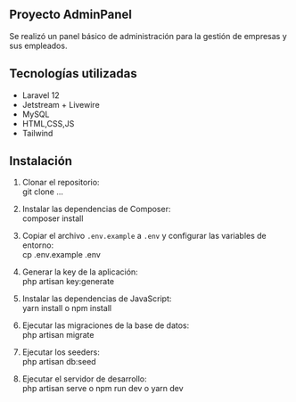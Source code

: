 ## Proyecto AdminPanel

Se realizó un panel básico de administración para la gestión de empresas y sus empleados.

## Tecnologías utilizadas

- Laravel 12
- Jetstream + Livewire
- MySQL
- HTML,CSS,JS
- Tailwind

## Instalación

1. Clonar el repositorio:   
   git clone ...
   
2. Instalar las dependencias de Composer:   
   composer install
   
3. Copiar el archivo `.env.example` a `.env` y configurar las variables de entorno:   
   cp .env.example .env
   
4. Generar la key de la aplicación:   
   php artisan key:generate 
   
5. Instalar las dependencias de JavaScript:   
   yarn install o npm install

6. Ejecutar las migraciones de la base de datos:   
   php artisan migrate
   
7. Ejecutar los seeders:   
   php artisan db:seed
   
8. Ejecutar el servidor de desarrollo:   
   php artisan serve o npm run dev o yarn dev
   
